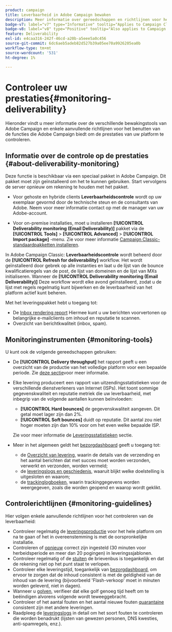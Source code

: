 ```yaml
---
product: campaign
title: Leverbaarheid in Adobe Campaign bewaken
description: Meer informatie over gereedschappen en richtlijnen voor het controleren van de prestaties in Adobe Campaign
badge-v7: label="v7" type="Informative" tooltip="Applies to Campaign Classic v7"
badge-v8: label="v8" type="Positive" tooltip="Also applies to Campaign v8"
feature: Deliverability
exl-id: e4caa316-242f-46cd-a20b-a5eee5a0c456
source-git-commit: 6dc6aeb5adeb82d527b39a05ee70a9926205ea0b
workflow-type: tm+mt
source-wordcount: '531'
ht-degree: 1%

---
```


# Controleer uw prestaties{#monitoring-deliverability}



Hieronder vindt u meer informatie over de verschillende bewakingstools van Adobe Campaign en enkele aanvullende richtlijnen voor het benutten van de functies die Adobe Campaign biedt om de prestaties van uw platform te controleren.

## Informatie over de controle op de prestaties {#about-deliverability-monitoring}

Deze functie is beschikbaar via een speciaal pakket in Adobe Campaign. Dit pakket moet zijn geïnstalleerd om het te kunnen gebruiken. Start vervolgens de server opnieuw om rekening te houden met het pakket.
* Voor gehoste en hybride clients **Leverbaarheidscontrole** wordt op uw exemplaar gevormd door de technische steun en de consultants van Adobe. Neem voor meer informatie contact op met de manager van uw Adobe-account.

* Voor on-premise installaties, moet u installeren **[!UICONTROL Deliverability monitoring (Email Deliverability)]** pakket via de **[!UICONTROL Tools]** > **[!UICONTROL Advanced]** > **[!UICONTROL Import package]** -menu. Zie voor meer informatie [Campaign Classic-standaardpakketten installeren](../../installation/using/installing-campaign-standard-packages.md).

In Adobe Campaign Classic: **Leverbaarheidscontrole** wordt beheerd door de **[!UICONTROL Refresh for deliverability]** workflow. Het wordt geïnstalleerd door gebrek op alle instanties en laat u de lijst van de bounce kwalificatieregels van de post, de lijst van domeinen en de lijst van MXs initialiseren. Wanneer de **[!UICONTROL Deliverability monitoring (Email Deliverability)]** Deze workflow wordt elke avond geïnstalleerd, zodat u de lijst met regels regelmatig kunt bijwerken en de leverbaarheid van het platform actief kunt beheren.

Met het leveringspakket hebt u toegang tot:

* De [Inbox rendering report](inbox-rendering.md) Hiermee kunt u uw berichten voorvertonen op belangrijke e-mailclients om inhoud en reputatie te scannen.
* Overzicht van berichtkwaliteit (inbox, spam).

## Monitoringinstrumenten {#monitoring-tools}

U kunt ook de volgende gereedschappen gebruiken:

* De **[!UICONTROL Delivery throughput]** het rapport geeft u een overzicht van de productie van het volledige platform voor een bepaalde periode. Zie [deze sectie](../../reporting/using/global-reports.md#delivery-throughput)voor meer informatie.
* Elke levering produceert een rapport van uitzendingsstatistieken voor de verschillende dienstverleners van Internet (ISPs). Het toont sommige gegevenskwaliteit en reputatie metriek die uw leverbaarheid, met inbegrip van de volgende aantallen kunnen beïnvloeden:
   * **[!UICONTROL Hard bounces]** de gegevenskwaliteit aangeven. Dit getal moet lager zijn dan 2%.
   * **[!UICONTROL Soft bounces]** duidt op reputatie. Dit aantal zou niet hoger moeten zijn dan 10% voor om het even welke bepaalde ISP.

   Zie voor meer informatie de [Leveringsstatistieken](../../reporting/using/global-reports.md#delivery-statistics) sectie.
* Meer in het algemeen geldt het [bezorgdashboard](about-delivery-monitoring.md) geeft u toegang tot:
   * de [Overzicht van levering](delivery-dashboard.md#delivery-summary), waarin de details van de verzending en het aantal berichten dat met succes moet worden verzonden, verwerkt en verzonden, worden vermeld;
   * de [leveringslogs en geschiedenis](delivery-dashboard.md#delivery-logs-and-history), waaruit blijkt welke doelstelling is uitgesloten en waarom;
   * de [trackinglogboeken](delivery-dashboard.md#tracking-logs), waarin trackinggegevens worden weergegeven, zoals die worden geopend en waarop wordt geklikt.

## Controlerichtlijnen {#monitoring-guidelines}

Hier volgen enkele aanvullende richtlijnen voor het controleren van de leverbaarheid:

* Controleer regelmatig de [leveringsproductie](../../reporting/using/global-reports.md#delivery-throughput) voor het hele platform om na te gaan of het in overeenstemming is met de oorspronkelijke installatie.
* Controleren of [opnieuw](understanding-delivery-failures.md#retries-after-a-delivery-temporary-failure) correct zijn ingesteld (30 minuten voor herbeidsperiode en meer dan 20 pogingen) in leveringssjablonen.
* Controleer regelmatig of de [stuiten](understanding-delivery-failures.md#bounce-mail-management) de brievenbus is toegankelijk en dat de rekening niet op het punt staat te verlopen.
* Controleer elke leveringstijd, toegankelijk van [bezorgdashboard](delivery-dashboard.md), om ervoor te zorgen dat de inhoud consistent is met de geldigheid van de inhoud van de levering (bijvoorbeeld &#39;Flash-verkoop&#39; moet in minuten worden geleverd, niet in dagen).
* Wanneer u [golven](steps-sending-the-delivery.md#sending-using-multiple-waves), verifieer dat elke golf genoeg tijd heeft om te beëindigen alvorens volgende wordt teweeggebracht.
* Controleer of het aantal fouten en het aantal nieuwe fouten [quarantaine](understanding-quarantine-management.md) consistent zijn met andere leveringen.
* Raadpleeg de [leveringslogs](delivery-dashboard.md#delivery-logs-and-history) in detail om het soort fouten te controleren die worden benadrukt (lijsten van gewezen personen, DNS kwesties, anti-spamregels, enz.).
